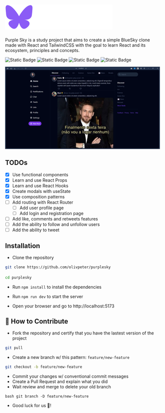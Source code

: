 # ![Purple Sky](/public/purplesky_logotype.svg)

Purple Sky is a study project that aims to create a simple BlueSky clone made with React and TailwindCSS with the goal to learn React and its ecosystem, principles and concepts.

![Static Badge](https://img.shields.io/badge/Version-0.0.1-purple?style=for-the-badge)
![Static Badge](https://img.shields.io/badge/PRs-Welcome-green?style=for-the-badge)
![Static Badge](https://img.shields.io/badge/State-WIP-yellow?style=for-the-badge)
![Static Badge](https://img.shields.io/badge/License-MIT-red?style=for-the-badge)

![PurpleSky App](/src/assets/app-psky-show-off.png)

## TODOs

-   [x] Use functional components
-   [x] Learn and use React Props
-   [x] Learn and use React Hooks
-   [x] Create modals with useState
-   [x] Use composition patterns
-   [ ] Add routing with React Router
    -   [ ] Add user profile page
    -   [ ] Add login and registration page
-   [ ] Add like, comments and retweets features
-   [ ] Add the ability to follow and unfollow users
-   [ ] Add the ability to tweet

## Installation

-   Clone the repository

```bash
git clone https://github.com/olivpeter/purplesky

cd purplesky
```

-   Run `npm install` to install the dependencies

-   Run `npm run dev` to start the server

-   Open your browser and go to http://localhost:5173

## 🫡 How to Contribute

-   Fork the repository and certify that you have the lastest version of the project

```bash
git pull
```

-   Create a new branch w/ this pattern: `feature/new-feature`

```bash
git checkout -b feature/new-feature
```

-   Commit your changes w/ conventional commit messages
-   Create a Pull Request and explain what you did
-   Wait review and merge to delete your old branch

```
bash git branch -D feature/new-feature
```

-   Good luck for us 🥳!
